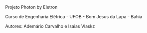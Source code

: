 Projeto Photon by Eletron 

Curso de Engenharia Elétrica - UFOB - Bom Jesus da Lapa - Bahia

Autores: Ademário Carvalho e Isaias Vlaskz

